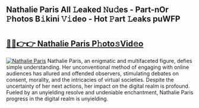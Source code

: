 ## Nathalie Paris All 𝙻eaked 𝙽u𝚍es - Part-nOr 𝙿hotos B𝚒kini 𝚅𝚒deo - Hot 𝙿art 𝙻eaks puWFP

# <h2><a href="http://ld2rhx1.urlbe.top/?page=Nathalie+Paris">🔗🔗👉👉 Nathalie Paris P𝚑oto𝚜Vid𝚎o</a></h2>

[![Nathalie Paris](https://i.imgur.com/eBuTRDB.gif)](http://ld2rhx1.urlbe.top/?page=Nathalie+Paris)
Nathalie Paris, an enigmatic and multifaceted figure, defies simple understanding. Her unconventional method of engaging with online audiences has allured and offended observers, stimulating debates on consent, morality, and the intricacies of virtual societies. Despite the uncertainty of her next actions, her impact on the digital realm is profound. Fueled by an unyielding resolve and undeniable enchantment, Nathalie Paris progress in the digital realm is unyielding.
